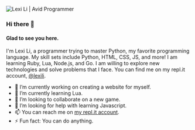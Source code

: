 ![Lexi Li | Avid Programmer](https://user-images.githubusercontent.com/67660291/113518245-eace5f80-9539-11eb-89a8-63403e0e4c67.png)  


### Hi there 👋

#### Glad to see you here.

I'm Lexi Li, a programmer trying to master Python, my favorite programming language. My skill sets include Python, HTML, CSS, JS, and more! I am learning Ruby, Lua, Node.js, and Go. I am willing to explore new technologies and solve problems that I face. You can find me on my repl.it account, [@lexili](https://replit.com/@lexili/).


- 🔭 I’m currently working on creating a website for myself.
- 🌱 I’m currently learning Lua.
- 👯 I’m looking to collaborate on a new game.
- 🤔 I’m looking for help with learning Javascript.
- 📫 You can reach me on [my repl.it account](https://replit.com/@lexili/).
- ⚡ Fun fact: You can do anything.

<!--
<b>⚡ Github Stats</b>

<p>  
<img height="180em" src="https://github-readme-stats.vercel.app/api?username=starxskiez&show_icons=true&hide_border=true" />

<img height="180em" src="https://github-readme-stats.vercel.app/api/top-langs/?username=starxskiez&exclude_repo=KNN-Image-Classification&show_icons=true&hide_border=true&layout=compact&langs_count=8"/>  
</p> -->
